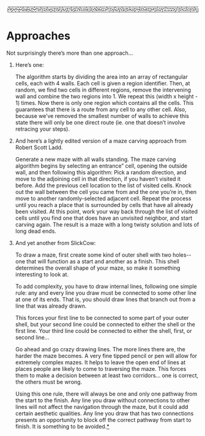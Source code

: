 ![A wide thin maze.](01_mazeline2.png)

# Approaches

Not surprisingly there’s more than one approach...

1.  Here’s one:

    The algorithm starts by dividing the area into an array of
    rectangular cells, each with 4 walls. Each cell is given a region
    identifier. Then, at random, we find two cells in different
    regions, remove the intervening wall and combine the two regions
    into 1. We repeat this (width x height - 1) times. Now there is
    only one region which contains all the cells. This guarantees that
    there is a route from any cell to any other cell. Also, because
    we’ve removed the smallest number of walls to achieve this state
    there will only be one direct route (ie. one that doesn’t involve
    retracing your steps).

2.  And here’s a lightly edited version of a maze carving approach from
    Robert Scott Ladd.

    Generate a new maze with all walls standing. The maze carving
    algorithm begins by selecting an entrance” cell, opening the
    outside wall, and then following this algorithm: Pick a random
    direction, and move to the adjoining cell in that direction, if
    you haven’t visited it before. Add the previous cell location to
    the list of visited cells. Knock out the wall between the cell you
    came from and the one you’re in, then move to another
    randomly-selected adjacent cell. Repeat the process until you
    reach a place that is surrounded by cells that have all already
    been visited. At this point, work your way back through the list
    of visited cells until you find one that does have an unvisited
    neighbor, and start carving again. The result is a maze with a
    long twisty solution and lots of long dead ends.

3.  And yet another from SlickCow:

    To draw a maze, first create some kind of outer shell with two
    holes--one that will function as a start and another as a finish.
    This shell determines the overall shape of your maze, so make it
    something interesting to look at.
    
    To add complexity, you have to draw internal lines, following one
    simple rule: any and every line you draw must be connected to some
    other line at one of its ends. That is, you should draw lines that
    branch out from a line that was already drawn.
    
    This forces your first line to be connected to some part of your
    outer shell, but your second line could be connected to either the
    shell or the first line. Your third line could be connected to
    either the shell, first, or second line...
    
    Go ahead and go crazy drawing lines. The more lines there are, the
    harder the maze becomes. A very fine tipped pencil or pen will
    allow for extremely complex mazes. It helps to leave the open end
    of lines at places people are likely to come to traversing the
    maze. This forces them to make a decision between at least two
    corridors... one is correct, the others must be wrong.
    
    Using this one rule, there will always be one and only one pathway
    from the start to the finish. Any line you draw without
    connections to other lines will not affect the navigation through
    the maze, but it could add certain aesthetic qualities. Any line
    you draw that has two connections presents an opportunity to block
    off the correct pathway from start to finish. It is something to
    be avoided.[*](http://everything2.com/index.pl?node_id=606941)

